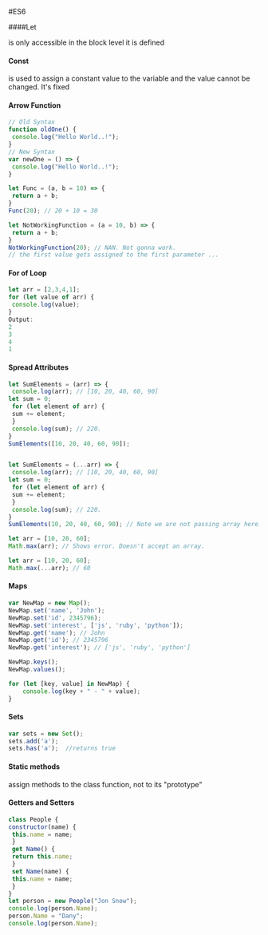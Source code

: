 #ES6

####Let

is only accessible in the block level it is defined



#### Const

is used to assign a constant value to the variable and the value cannot be changed. It's fixed



#### Arrow Function

```javascript
// Old Syntax
function oldOne() {
 console.log("Hello World..!");
}
// New Syntax
var newOne = () => {
 console.log("Hello World..!");
}
```

```javascript
let Func = (a, b = 10) => {
 return a + b; 
}
Func(20); // 20 + 10 = 30

let NotWorkingFunction = (a = 10, b) => {
 return a + b;
}
NotWorkingFunction(20); // NAN. Not gonna work.
// the first value gets assigned to the first parameter ...
```

#### For of Loop

```javascript
let arr = [2,3,4,1];
for (let value of arr) {
 console.log(value);
}
Output:
2
3
4
1
```

#### Spread Attributes

```javascript
let SumElements = (arr) => {
 console.log(arr); // [10, 20, 40, 60, 90]
let sum = 0;
 for (let element of arr) {
 sum += element;
 }
 console.log(sum); // 220. 
}
SumElements([10, 20, 40, 60, 90]);


let SumElements = (...arr) => {
 console.log(arr); // [10, 20, 40, 60, 90]
let sum = 0;
 for (let element of arr) {
 sum += element;
 }
 console.log(sum); // 220. 
}
SumElements(10, 20, 40, 60, 90); // Note we are not passing array here. Instead we are passing the elements as arguments.
```

```javascript
let arr = [10, 20, 60];
Math.max(arr); // Shows error. Doesn't accept an array.

let arr = [10, 20, 60];
Math.max(...arr); // 60
```



#### Maps

```javascript
var NewMap = new Map();
NewMap.set('name', 'John'); 
NewMap.set('id', 2345796);
NewMap.set('interest', ['js', 'ruby', 'python']);
NewMap.get('name'); // John
NewMap.get('id'); // 2345796
NewMap.get('interest'); // ['js', 'ruby', 'python']
```



``` javascript
NewMap.keys();
NewMap.values();

for (let [key, value] in NewMap) {
    console.log(key + " - " + value);
}
```



#### Sets

```javascript
var sets = new Set();
sets.add('a');
sets.has('a');	//returns true
```



#### Static methods

assign methods to the class function, not to its "prototype"





#### Getters and Setters

```javascript
class People {
constructor(name) {
 this.name = name;
 }
 get Name() {
 return this.name;
 }
 set Name(name) {
 this.name = name;
 }
}
let person = new People("Jon Snow");
console.log(person.Name);
person.Name = "Dany";
console.log(person.Name);
```





